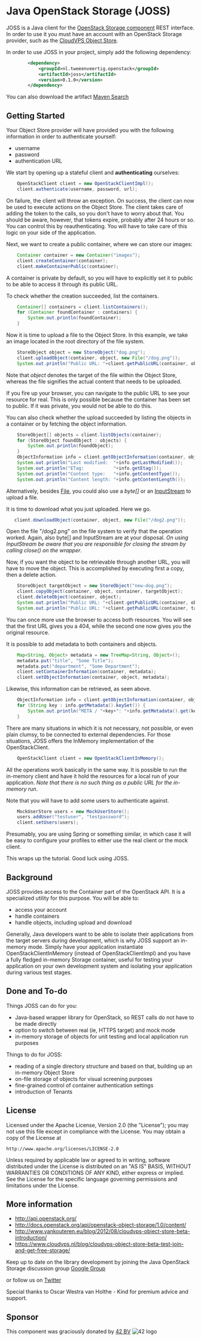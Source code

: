 Java OpenStack Storage (JOSS)
=============================
JOSS is a Java client for the [OpenStack Storage component](http://docs.openstack.org/essex/openstack-object-storage/admin/content/ch_introduction-to-openstack-object-storage.html) REST interface. In order to use it you must have an account with an OpenStack Storage provider, such as the [CloudVPS Object Store](https://www.cloudvps.nl/blog/cloudvps-object-store-beta-test-join-and-get-free-storage/).

In order to use JOSS in your project, simply add the following dependency:

```xml
        <dependency>
            <groupId>nl.tweeenveertig.openstack</groupId>
            <artifactId>joss</artifactId>
            <version>0.1.0</version>
        </dependency>
```

You can also download the artifact [Maven Search](http://search.maven.org)

Getting Started
---------------
Your Object Store provider will have provided you with the following information in order to authenticate yourself:
* username
* password
* authentication URL

We start by opening up a stateful client and **authenticating** ourselves:

```java
    OpenStackClient client = new OpenStackClientImpl();
    client.authenticate(username, password, url);
```

On failure, the client will throw an exception. On success, the client can now be used to execute actions on the Object Store. The client takes care of adding the token to the calls, so you don't have to worry about that. You should be aware, however, that tokens expire, probably after 24 hours or so. You can control this by reauthenticating. You will have to take care of this logic on your side of the application.

Next, we want to create a public container, where we can store our images:

```java
    Container container = new Container("images");
    client.createContainer(container);
    client.makeContainerPublic(container);
```

A container is private by default, so you will have to explicitly set it to public to be able to access it through its public URL.

To check whether the creation succeeded, list the containers.

```java
    Container[] containers = client.listContainers();
    for (Container foundContainer : containers) {
        System.out.println(foundContainer);
    }
```

Now it is time to upload a file to the Object Store. In this example, we take an image located in the root directory of the file system.

```java
    StoreObject object = new StoreObject("dog.png");
    client.uploadObject(container, object, new File("/dog.png"));
    System.out.println("Public URL: "+client.getPublicURL(container, object));
```

Note that *object* denotes the target of the file within the Object Store, whereas the file signifies the actual content that needs to be uploaded.

If you fire up your browser, you can navigate to the public URL to see your resource for real. This is only possible because the container has been set to public. If it was private, you would not be able to do this.

You can also check whether the upload succeeded by listing the objects in a container or by fetching the object information.

```java
    StoreObject[] objects = client.listObjects(container);
    for (StoreObject foundObject : objects) {
        System.out.println(foundObject);
    }
    ObjectInformation info = client.getObjectInformation(container, object);
    System.out.println("Last modified:  "+info.getLastModified());
    System.out.println("ETag:           "+info.getEtag());
    System.out.println("Content type:   "+info.getContentType());
    System.out.println("Content length: "+info.getContentLength());
```

Alternatively, besides [File](http://docs.oracle.com/javase/6/docs/api/java/io/File.html), you could also use a *byte[]* or an [InputStream](http://docs.oracle.com/javase/6/docs/api/java/io/InputStream.html) to upload a file.

It is time to download what you just uploaded. Here we go.

```java
   client.downloadObject(container, object, new File("/dog2.png"));
```

Open the file "/dog2.png" on the file system to verify that the operation worked. Again, also byte[] and InputStream are at your disposal. *On using InputStream be aware that you are responsible for closing the stream by calling close() on the wrapper*.

Now, if you want the object to be retrievable through another URL, you will have to move the object. This is accomplished by executing first a copy, then a delete action.

```java
    StoreObject targetObject = new StoreObject("new-dog.png");
    client.copyObject(container, object, container, targetObject);
    client.deleteObject(container, object);
    System.out.println("Public URL: "+client.getPublicURL(container, object)); // no longer retrievable
    System.out.println("Public URL: "+client.getPublicURL(container, targetObject)); // the new URL
```

You can once more use the browser to access both resources. You will see that the first URL gives you a 404, while the second one now gives you the original resource.

It is possible to add metadata to both containers and objects.

```java
    Map<String, Object> metadata = new TreeMap<String, Object>();
    metadata.put("title", "Some Title");
    metadata.put("department", "Some Department");
    client.setContainerInformation(container, metadata);
    client.setObjectInformation(container, object, metadata);
```

Likewise, this information can be retrieved, as seen above.

```java
    ObjectInformation info = client.getObjectInformation(container, object);
    for (String key : info.getMetadata().keySet()) {
        System.out.println("META / "+key+": "+info.getMetadata().get(key));
    }
```

There are many situations in which it is not necessary, not possible, or even plain clumsy, to be connected to external dependencies. For those situations, JOSS offers the InMemory implementation of the OpenStackClient.

```java
    OpenStackClient client = new OpenStackClientInMemory();
```

All the operations work basically in the same way. It is possible to run the in-memory client and have it hold the resources for a local run of your application. *Note that there is no such thing as a public URL for the in-memory run*.

Note that you will have to add some users to authenticate against.

```java
    MockUserStore users = new MockUserStore();
    users.addUser("testuser", "testpassword");
    client.setUsers(users);
```

Presumably, you are using Spring or something similar, in which case it will be easy to configure your profiles to either use the real client or the mock client.

This wraps up the tutorial. Good luck using JOSS.

Background
----------
JOSS provides access to the Container part of the OpenStack API. It is a specialized utility for this purpose. You will be able to:
* access your account
* handle containers
* handle objects, including upload and download

Generally, Java developers want to be able to isolate their applications from the target servers during development, which is why JOSS support an in-memory mode. Simply have your application instantiate OpenStackClientInMemory (instead of OpenStackClientImpl) and you have a fully fledged in-memory Storage container, useful for testing your application on your own development system and isolating your application during various test stages.

Done and To-do
--------------
Things JOSS can do for you:
* Java-based wrapper library for OpenStack, so REST calls do not have to be made directly
* option to switch between real (ie, HTTPS target) and mock mode
* in-memory storage of objects for unit testing and local application run purposes

Things to do for JOSS:
* reading of a single directory structure and based on that, building up an in-memory Object Store
* on-file storage of objects for visual screening purposes
* fine-grained control of container authentication settings
* introduction of Tenants

License
-------
   Licensed under the Apache License, Version 2.0 (the "License");
   you may not use this file except in compliance with the License.
   You may obtain a copy of the License at

	http://www.apache.org/licenses/LICENSE-2.0

   Unless required by applicable law or agreed to in writing, software
   distributed under the License is distributed on an "AS IS" BASIS,
   WITHOUT WARRANTIES OR CONDITIONS OF ANY KIND, either express or implied.
   See the License for the specific language governing permissions and
   limitations under the License.

More information
----------------
* http://api.openstack.org/
* http://docs.openstack.org/api/openstack-object-storage/1.0/content/
* http://www.vankouteren.eu/blog/2012/08/cloudvps-object-store-beta-introduction/
* https://www.cloudvps.nl/blog/cloudvps-object-store-beta-test-join-and-get-free-storage/

Keep up to date on the library development by joining the Java OpenStack Storage discussion group [Google Group](https://groups.google.com/forum/?fromgroups#!forum/java-openstack-storage---joss)

or follow us on [Twitter](http://twitter.com/robert_bor)

Special thanks to Oscar Westra van Holthe - Kind for premium advice and support.

Sponsor
-------
This component was graciously donated by [42 BV](http://www.42.nl) ![42 logo](http://www.42.nl/images/42-54x59.png "42")